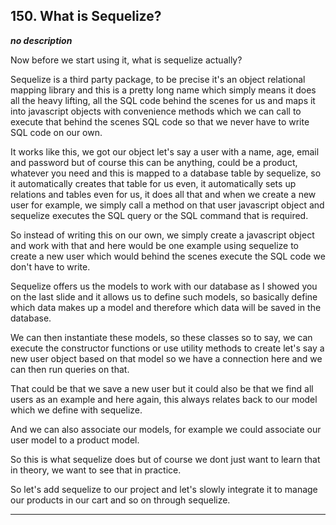 ## 150. What is Sequelize?

<strong><em>no description</em></strong>

Now before we start using it, what is sequelize actually? 

Sequelize is a third party package, to be precise it's an object relational
mapping library and this is a pretty long name which simply means it does all
the heavy lifting, all the SQL code behind the scenes for us and maps it into
javascript objects with convenience methods which we can call to execute that
behind the scenes SQL code so that we never have to write SQL code on our own. 

It works like this, we got our object let's say a user with a name, age, email
and password but of course this can be anything, could be a product, whatever
you need and this is mapped to a database table by sequelize, so it
automatically creates that table for us even, it automatically sets up relations
and tables even for us, it does all that and when we create a new user for
example, we simply call a method on that user javascript object and sequelize
executes the SQL query or the SQL command that is required. 

So instead of writing this on our own, we simply create a javascript object and
work with that and here would be one example using sequelize to create a new
user which would behind the scenes execute the SQL code we don't have to write. 

Sequelize offers us the models to work with our database as I showed you on the
last slide and it allows us to define such models, so basically define which
data makes up a model and therefore which data will be saved in the database. 

We can then instantiate these models, so these classes so to say, we can execute
the constructor functions or use utility methods to create let's say a new user
object based on that model so we have a connection here and we can then run
queries on that. 

That could be that we save a new user but it could also be that we find all
users as an example and here again, this always relates back to our model which
we define with sequelize. 

And we can also associate our models, for example we could associate our user
model to a product model. 

So this is what sequelize does but of course we dont just want to learn that in
theory, we want to see that in practice. 

So let's add sequelize to our project and let's slowly integrate it to manage
our products in our cart and so on through sequelize. 

---